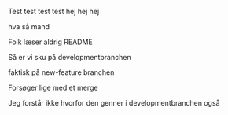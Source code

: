 Test test test test
hej hej hej

hva så mand

Folk læser aldrig README

Så er vi sku på developmentbranchen

faktisk på new-feature branchen

Forsøger lige med et merge

Jeg forstår ikke hvorfor den genner i developmentbranchen også
